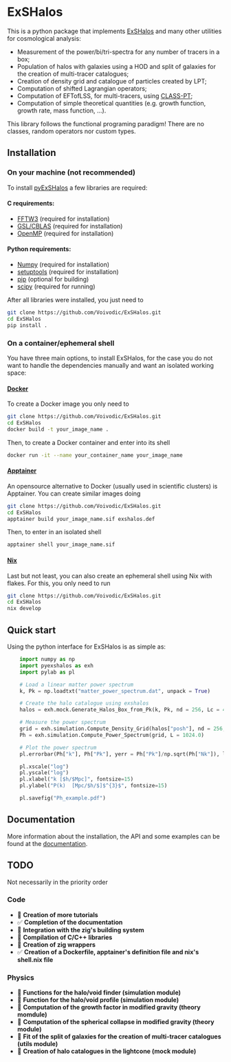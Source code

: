 # ExSHalos

This is a python package that implements [ExSHalos](https://arxiv.org/abs/1906.06630) and many other utilities for cosmological analysis:
- Measurement of the power/bi/tri-spectra for any number of tracers in a box;
- Population of halos with galaxies using a HOD and split of galaxies for the creation of multi-tracer catalogues;
- Creation of density grid and catalogue of particles created by LPT;
- Computation of shifted Lagrangian operators;
- Computation of EFTofLSS, for multi-tracers, using [CLASS-PT](https://github.com/Michalychforever/CLASS-PT);
- Computation of simple theoretical quantities (e.g. growth function, growth rate, mass function, ...).

This library follows the functional programing paradigm! There are no classes, random operators nor custom types.

## Installation 

### On your machine (not recommended)

To install [pyExSHalos](https://github.com/Voivodic/ExSHalos) a few libraries are required:

#### C requirements:
- [FFTW3](https://www.fftw.org/) (required for installation)
- [GSL/CBLAS](https://www.gnu.org/software/gsl/) (required for installation)
- [OpenMP](https://www.openmp.org/) (required for installation)

#### Python requirements:
- [Numpy](https://numpy.org/) (required for installation)
- [setuptools](https://setuptools.pypa.io/en/latest/) (required for installation)
- [pip](https://pypi.org/project/pip/) (optional for building)
- [scipy](https://scipy.org/) (required for running)

After all libraries were installed, you just need to
```bash
git clone https://github.com/Voivodic/ExSHalos.git
cd ExSHalos
pip install .
```
### On a container/ephemeral shell

You have three main options, to install ExSHalos, for the case you do not want to handle the dependencies manually and want an isolated working space:

#### [Docker](https://www.docker.com/)

To create a Docker image you only need to
```bash
git clone https://github.com/Voivodic/ExSHalos.git
cd ExSHalos
docker build -t your_image_name .
```

Then, to create a Docker container and enter into its shell
```bash
docker run -it --name your_container_name your_image_name
```

#### [Apptainer](https://apptainer.org/)

An opensource alternative to Docker (usually used in scientific clusters) is Apptainer. You can create similar images doing
```bash
git clone https://github.com/Voivodic/ExSHalos.git
cd ExSHalos
apptainer build your_image_name.sif exshalos.def
```

Then, to enter in an isolated shell
```bash
apptainer shell your_image_name.sif
```

#### [Nix](https://nixos.org/)

Last but not least, you can also create an ephemeral shell using Nix with flakes. For this, you only need to run
```bash
git clone https://github.com/Voivodic/ExSHalos.git
cd ExSHalos
nix develop
```

## Quick start

Using the python interface for ExSHalos is as simple as:

```python
    import numpy as np
    import pyexshalos as exh
    import pylab as pl

    # Load a linear matter power spectrum
    k, Pk = np.loadtxt("matter_power_spectrum.dat", unpack = True)

    # Create the halo catalogue using exshalos
    halos = exh.mock.Generate_Halos_Box_from_Pk(k, Pk, nd = 256, Lc = 4.0, Om0 = 0.31)

    # Measure the power spectrum
    grid = exh.simulation.Compute_Density_Grid(halos["posh"], nd = 256, L = 1024.0)
    Ph = exh.simulation.Compute_Power_Spectrum(grid, L = 1024.0)

    # Plot the power spectrum
    pl.errorbar(Ph["k"], Ph["Pk"], yerr = Ph["Pk"]/np.sqrt(Ph["Nk"]), lw = 3)

    pl.xscale("log")
    pl.yscale("log")
    pl.xlabel("k [$h/$Mpc]", fontsize=15)
    pl.ylabel("P(k)  [Mpc/$h/$]$^{3}$", fontsize=15)

    pl.savefig("Ph_example.pdf")
```

## Documentation

More information about the installation, the API and some examples can be found at the [documentation](https://voivodic.github.io/ExSHalos/).

## TODO
Not necessarily in the priority order

### Code

- 🔄 **Creation of more tutorials**
- ✅ **Completion of the documentation**
- 📝 **Integration with the zig's building system**
- 📝 **Compilation of C/C++ libraries**
- 📝 **Creation of zig wrappers**
- ✅ **Creation of a Dockerfile, apptainer's definition file and nix's shell.nix file**

### Physics

- 📝 **Functions for the halo/void finder (simulation module)**
- 📝 **Function for the halo/void profile (simulation module)**
- 📝 **Computation of the growth factor in modified gravity (theory momdule)**
- 📝 **Computation of the spherical collapse in modified gravity (theory module)**
- 📝 **Fit of the split of galaxies for the creation of multi-tracer catalogues (utils module)**
- 📝 **Creation of halo catalogues in the lightcone (mock module)**
